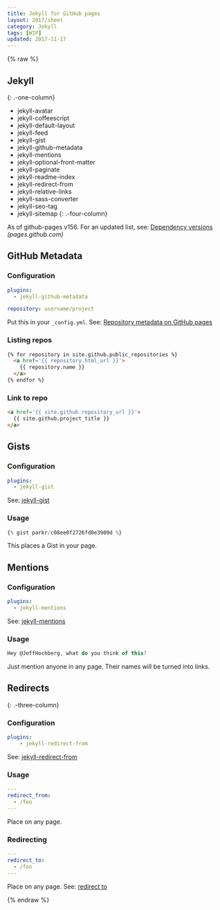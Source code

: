 ```yaml
---
title: Jekyll for GitHub pages
layout: 2017/sheet
category: Jekyll
tags: [WIP]
updated: 2017-11-17
---
```


{% raw %}

Jekyll
------
{: .-one-column}

* jekyll-avatar
* jekyll-coffeescript
* jekyll-default-layout
* jekyll-feed
* jekyll-gist
* jekyll-github-metadata
* jekyll-mentions
* jekyll-optional-front-matter
* jekyll-paginate
* jekyll-readme-index
* jekyll-redirect-from
* jekyll-relative-links
* jekyll-sass-converter
* jekyll-seo-tag
* jekyll-sitemap
{: .-four-column}

As of github-pages v156. For an updated list, see: [Dependency versions](https://pages.github.com/versions/) _(pages.github.com)_

GitHub Metadata
---------------

### Configuration

```yaml
plugins:
  - jekyll-github-metadata

repository: username/project
```

Put this in your `_config.yml`.
See: [Repository metadata on GitHub pages](https://help.github.com/articles/repository-metadata-on-github-pages/)

### Listing repos

```html
{% for repository in site.github.public_repositories %}
  <a href='{{ repository.html_url }}'>
    {{ repository.name }}
  </a>
{% endfor %}
```

### Link to repo

```html
<a href='{{ site.github.repository_url }}'>
  {{ site.github.project_title }}
</a>
```

Gists
-----

### Configuration

```yaml
plugins:
  - jekyll-gist
```

See: [jekyll-gist](https://github.com/jekyll/jekyll-gist)

### Usage

```js
{% gist parkr/c08ee0f2726fd0e3909d %}
```

This places a Gist in your page.

Mentions
--------

### Configuration

```yaml
plugins:
  - jekyll-mentions
```

See: [jekyll-mentions](https://github.com/jekyll/jekyll-mentions)

### Usage

```js
Hey @JeffHochberg, what do you think of this?
```

Just mention anyone in any page. Their names will be turned into links.


Redirects
---------
{: .-three-column}

### Configuration

```yaml
plugins:
    - jekyll-redirect-from
```

See: [jekyll-redirect-from](https://rubygems.org/gems/jekyll-redirect-from)

### Usage

```yaml
---
redirect_from:
  - /foo
---
```

Place on any page.

### Redirecting

```yaml
---
redirect_to:
  - /foo
---
```

Place on any page.
See: [redirect to](https://github.com/jekyll/jekyll-redirect-from#redirect-to)

{% endraw %}

